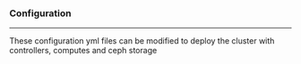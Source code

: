 ### Configuration
-----------------

These configuration yml files can be modified to deploy the cluster with controllers, computes and ceph storage
